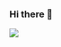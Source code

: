 ### Hi there 👋

<div align-"center">
  <img src="http://hitmontop.tumblr.com/post/45874322951/people-live-on-by-forgetting-their-memories-but" />
</div>
